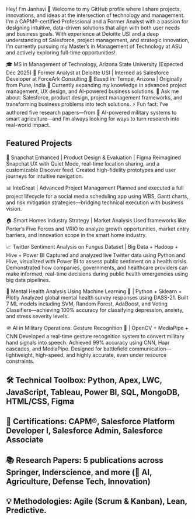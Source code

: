 Hey! I'm Janhavi 👋
Welcome to my GitHub profile where I share projects, innovations, and ideas at the intersection of technology and management. I'm a CAPM®-certified Professional and a Former Analyst with a passion for designing intuitive, data-driven solutions that align with both user needs and business goals. With experience at Deloitte USI and a deep understanding of Salesforce, project management, and strategic innovation, I’m currently pursuing my Master’s in Management of Technology at ASU and actively exploring full-time opportunities!

🎓 MS in Management of Technology, Arizona State University (Expected Dec 2025)
🏢 Former Analyst at Deloitte USI | Interned as Salesforce Developer at ForceArk Consulting
📍 Based in: Tempe, Arizona | Originally from Pune, India
🌱 Currently expanding my knowledge in advanced project management, UX design, and AI-powered business solutions.
💬 Ask me about: Salesforce, product design, project management frameworks, and transforming business problems into tech solutions.
⚡ Fun fact: I’ve authored five research papers—from 🤖 AI-powered military systems to smart agriculture—and I’m always looking for ways to turn research into real-world impact.


## Featured Projects

📱 Snapchat Enhanced | Product Design & Evaluation | Figma
Reimagined Snapchat UX with Quiet Mode, real-time location sharing, and a customizable Discover feed. Created high-fidelity prototypes and user journeys for intuitive navigation.

📊 InteGreat | Advanced Project Management
Planned and executed a full project lifecycle for a social media scheduling app using WBS, Gantt charts, and risk mitigation strategies—bridging technical execution with business vision.

🏠 Smart Homes Industry Strategy | Market Analysis
Used frameworks like Porter’s Five Forces and VRIO to analyze growth opportunities, market entry barriers, and innovation scope in the smart home industry.

📈 Twitter Sentiment Analysis on Fungus Dataset | Big Data + Hadoop + Hive + Power BI
Captured and analyzed live Twitter data using Python and Hive, visualized with Power BI to assess public sentiment on a health crisis. Demonstrated how companies, governments, and healthcare providers can make informed, real-time decisions during public health emergencies using big data pipelines.

🧠 Mental Health Analysis Using Machine Learning 🤖 | Python + Sklearn + Plotly
Analyzed global mental health survey responses using DASS-21. Built 7 ML models including SVM, Random Forest, AdaBoost, and Voting Classifiers—achieving 100% accuracy for classifying depression, anxiety, and stress severity levels.

🪖 AI in Military Operations: Gesture Recognition 🤖 | OpenCV + MediaPipe + CNN
Developed a real-time gesture recognition system to convert military hand signals into speech. Achieved 99% accuracy using CNN, Haar cascades, and MediaPipe. Designed for battlefield communication—lightweight, high-speed, and highly accurate, even under resource constraints.

## 🛠 Technical Toolbox: Python, Apex, LWC, JavaScript, Tableau, Power BI, SQL, MongoDB, HTML/CSS, Figma

## 🚀 Certifications: CAPM®, Salesforce Platform Developer I, Salesforce Admin, Salesforce Associate

## 📚 Research Papers: 5 publications across Springer, Inderscience, and more (🤖 AI, Agriculture, Defense Tech, Innovation)

## 💡 Methodologies: Agile (Scrum & Kanban), Lean, Predictive.






